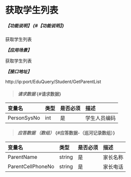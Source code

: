 # 获取学生列表

##### _【功能说明】_ {#【功能说明】}

获取学生列表

_**【应用场景】**_

获取学生列表

_**【接口地址】**_

http://ip:port/EduQuery/Student/GetParentList

> #### _请求数据_ {#请求数据}

| 变量名 | 类型 | 是否必须 | 描述 |
| :--- | :--- | :--- | :--- |
| PersonSysNo | int| 是 | 学生人员编码 |




> #### _应答数据 （数组）_ {#应答数据-（巡河记录数组）}

| 变量名 | 类型 | 是否必须 | 描述 |
| :--- | :--- | :--- | :--- |
| ParentName | string| 是 | 家长名称|
| ParentCellPhoneNo | string| 是 | 家长电话 |




















